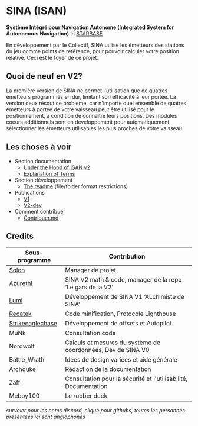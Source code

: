 # SINA (ISAN)
**Système Intégré pour Navigation Autonome (Integrated System for Autonomous Navigation)** in [STARBASE](https://www.starbasegame.com/)

En développement par le Collectif, SINA utilise les émetteurs des stations du jeu comme points de référence, pour pouvoir calculer votre position relative. Ceci est le foyer de ce projet.

## Quoi de neuf en V2?

La première version de SINA ne permet l'utilisation que de quatres émetteurs programmés en dur, limitant son efficacité à leur portée. La version deux résout ce problème, car n'importe quel ensemble de quatres émetteurs à portée de votre vaisseau peut être utilisé pour le positionnement, à condition de connaître leurs positions. Des modules coeurs additionnels sont en développement pour automatiquement sélectionner les émetteurs utilisables les plus proches de votre vaisseau.

## Les choses à voir
 
 - Section documentation
    - [Under the Hood of ISAN v2](Documentation/Core/README.md)
    - [Explanation of Terms](Documentation/README.md)
 - Section développement
    - [The readme](Development/README.md) (file/folder format restrictions)
 - Publications
    - [V1](Releases/V1)
    - [V2-dev](Releases/V2-dev)
 - Comment contribuer
    - [Contribuer.md](Contribuer.md)

## Credits

| Sous-programme | Contribution |
|-|-|
|[Solon](https://github.com/1Solon "Solon#4472 sur Discord")|Manager de projet
|[Azurethi](https://github.com/Azurethi "Azurethi#0789 sur Discord")|SINA V2 math & code, manager de la repo ‘Le gars de la V2’
|[Lumi](https://github.com/Lumi-Virtual "Lumi Virtual#9704 sur Discord")|Développement de SINA V1 ‘ALchimiste de SINA’
|[Recatek](https://github.com/Recatek "Recatek#1707 sur Discord")|Code minification, Protocole Lighthouse
|[Strikeeaglechase](# "Strikeeaglechase#0001 sur discord")|Développement de offsets et Autopilot
|MuNk|Consultation code
|Nordwolf|Calculs et mesures du système de coordonnées, Dev de SINA V0
|Battle_Wrath|Idées de design variées et aide générale|
|Archduke|Rédaction de la documentation|
|Zaff|Consultation pour la sécurité et l'utilisabilité, Documentation|
|Meboy100|Le rubber duck|

*survoler pour les noms discord, clique pour githubs, toutes les personnes présentées ici sont anglophones*


